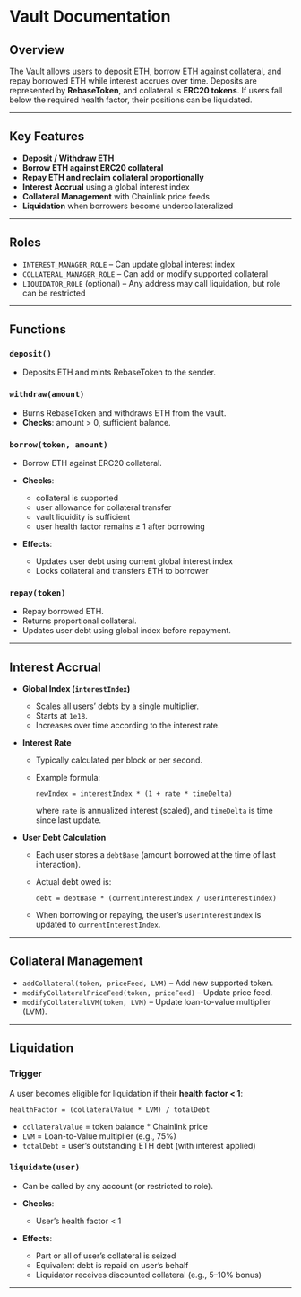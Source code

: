 # Vault Documentation

## Overview

The Vault allows users to deposit ETH, borrow ETH against collateral, and repay borrowed ETH while interest accrues over time. Deposits are represented by **RebaseToken**, and collateral is **ERC20 tokens**. If users fall below the required health factor, their positions can be liquidated.

---

## Key Features

* **Deposit / Withdraw ETH**
* **Borrow ETH against ERC20 collateral**
* **Repay ETH and reclaim collateral proportionally**
* **Interest Accrual** using a global interest index
* **Collateral Management** with Chainlink price feeds
* **Liquidation** when borrowers become undercollateralized

---

## Roles

* `INTEREST_MANAGER_ROLE` – Can update global interest index
* `COLLATERAL_MANAGER_ROLE` – Can add or modify supported collateral
* `LIQUIDATOR_ROLE` (optional) – Any address may call liquidation, but role can be restricted

---

## Functions

### `deposit()`

* Deposits ETH and mints RebaseToken to the sender.

### `withdraw(amount)`

* Burns RebaseToken and withdraws ETH from the vault.
* **Checks**: amount > 0, sufficient balance.

### `borrow(token, amount)`

* Borrow ETH against ERC20 collateral.
* **Checks**:

  * collateral is supported
  * user allowance for collateral transfer
  * vault liquidity is sufficient
  * user health factor remains ≥ 1 after borrowing
* **Effects**:

  * Updates user debt using current global interest index
  * Locks collateral and transfers ETH to borrower

### `repay(token)`

* Repay borrowed ETH.
* Returns proportional collateral.
* Updates user debt using global index before repayment.

---

## Interest Accrual

* **Global Index (`interestIndex`)**

  * Scales all users’ debts by a single multiplier.
  * Starts at `1e18`.
  * Increases over time according to the interest rate.

* **Interest Rate**

  * Typically calculated per block or per second.
  * Example formula:

    ```
    newIndex = interestIndex * (1 + rate * timeDelta)
    ```

    where `rate` is annualized interest (scaled), and `timeDelta` is time since last update.

* **User Debt Calculation**

  * Each user stores a `debtBase` (amount borrowed at the time of last interaction).
  * Actual debt owed is:

    ```
    debt = debtBase * (currentInterestIndex / userInterestIndex)
    ```
  * When borrowing or repaying, the user’s `userInterestIndex` is updated to `currentInterestIndex`.

---

## Collateral Management

* `addCollateral(token, priceFeed, LVM)` – Add new supported token.
* `modifyCollateralPriceFeed(token, priceFeed)` – Update price feed.
* `modifyCollateralLVM(token, LVM)` – Update loan-to-value multiplier (LVM).

---

## Liquidation

### Trigger

A user becomes eligible for liquidation if their **health factor < 1**:

```
healthFactor = (collateralValue * LVM) / totalDebt
```

* `collateralValue` = token balance \* Chainlink price
* `LVM` = Loan-to-Value multiplier (e.g., 75%)
* `totalDebt` = user’s outstanding ETH debt (with interest applied)

### `liquidate(user)`

* Can be called by any account (or restricted to role).
* **Checks**:

  * User’s health factor < 1
* **Effects**:

  * Part or all of user’s collateral is seized
  * Equivalent debt is repaid on user’s behalf
  * Liquidator receives discounted collateral (e.g., 5–10% bonus)

---
